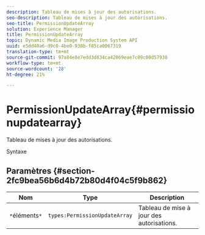 ```yaml
---
description: Tableau de mises à jour des autorisations.
seo-description: Tableau de mises à jour des autorisations.
seo-title: PermissionUpdateArray
solution: Experience Manager
title: PermissionUpdateArray
topic: Dynamic Media Image Production System API
uuid: e5dd40a6-d9c0-4be0-930b-f85ca0067319
translation-type: tm+mt
source-git-commit: 97a84e8e7edd3d834ca42069eae7c09c00d57938
workflow-type: tm+mt
source-wordcount: '28'
ht-degree: 21%

---
```



# PermissionUpdateArray{#permissionupdatearray}

Tableau de mises à jour des autorisations.

Syntaxe

## Paramètres {#section-2fc9bea56b6d4b72b80d4f04c5f9b862}

| Nom | Type | Description |
|---|---|---|
| `*`éléments`*` | `types:PermissionUpdateArray` | Tableau de mise à jour des autorisations. |

